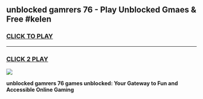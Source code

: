 
## unblocked gamrers 76 - Play Unblocked Gmaes & Free #kelen
<h3>
<a href="https://news.freeplayer.one?title=unblocked_gamrers_76&ref=24F">CLICK TO PLAY</a></h3>
<hr>

<h3>
<a href="https://news.freeplayer.one?title=unblocked_gamrers_76&ref=24F">CLICK 2 PLAY</a>
  
</h3>

<a href="https://news.freeplayer.one?title=unblocked_gamrers_76&ref=24F/"><img src="https://clearcache.store/games.png"></a>


**unblocked gamrers 76 games unblocked: Your Gateway to Fun and Accessible Online Gaming**
